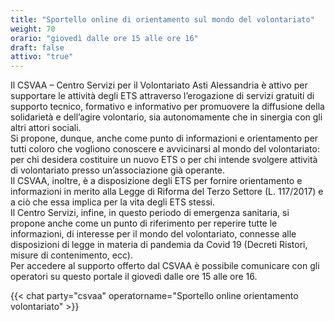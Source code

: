 ```yaml
---
title: "Sportello online di orientamento sul mondo del volontariato"
weight: 70
orario: "giovedì dalle ore 15 alle ore 16"
draft: false
attivo: "true"
---
```


Il CSVAA – Centro Servizi per il Volontariato Asti Alessandria è attivo per supportare le attività degli ETS attraverso l’erogazione di servizi gratuiti di supporto tecnico, formativo e informativo per promuovere la diffusione della solidarietà e dell’agire volontario, sia autonomamente che in sinergia con gli altri attori sociali.  
Si propone, dunque, anche come punto di informazioni e orientamento per tutti coloro che vogliono conoscere e avvicinarsi al mondo del volontariato: per chi desidera costituire un nuovo ETS o per chi intende svolgere attività di volontariato presso un’associazione già operante.  
Il CSVAA, inoltre, è a disposizione degli ETS per fornire orientamento e informazioni in merito alla Legge di Riforma del Terzo Settore (L. 117/2017) e a ciò che essa implica per la vita degli ETS stessi.  
Il Centro Servizi, infine, in questo periodo di emergenza sanitaria, si propone anche come un punto di riferimento per reperire tutte le informazioni, di interesse per il mondo del volontariato, connesse alle disposizioni di legge in materia di pandemia da Covid 19 (Decreti Ristori, misure di contenimento, ecc).  
Per accedere al supporto offerto dal CSVAA è possibile comunicare con gli operatori su questo portale il giovedì dalle ore 15 alle ore 16.

{{< chat party="csvaa" operatorname="Sportello online orientamento volontariato" >}}
